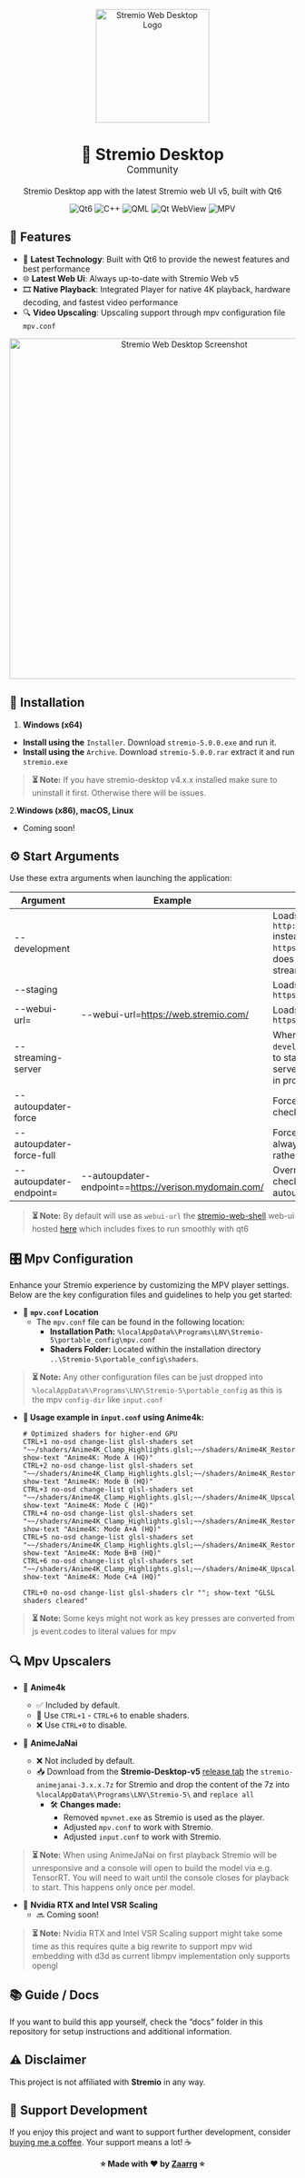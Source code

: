 <p align="center">
  <img src="https://www.stremio.com/website/stremio-logo-small.png" alt="Stremio Web Desktop Logo" width="200" />
</p>
<div align="center">
  <h1>🌌 Stremio Desktop<br/><span style="font-size: 0.6em; font-weight: normal;">Community</span></h1>
</div>

<p align="center">Stremio Desktop app with the latest Stremio web UI v5, built with Qt6</p>
<p align="center">
  <!-- Qt6 badge (official Qt logo and brand color) -->
  <img src="https://img.shields.io/badge/Qt6-41CD52?style=for-the-badge&logo=qt&logoColor=white" alt="Qt6" />
  <!-- C++ badge -->
  <img src="https://img.shields.io/badge/C++-00599C?style=for-the-badge&logo=c%2B%2B&logoColor=white" alt="C++" />
  <!-- QML badge (custom static badge, since there’s no official QML logo) -->
  <img src="https://img.shields.io/badge/QML-696969?style=for-the-badge&logo=qt&logoColor=white" alt="QML" />
  <!-- WebView badge -->
  <img src="https://img.shields.io/badge/WebView-FF6E40?style=for-the-badge&logo=web&logoColor=white" alt="Qt WebView" />
  <!-- MPV badge (custom static badge) -->
  <img src="https://img.shields.io/badge/MPV-663399?style=for-the-badge&logo=mpv&logoColor=white" alt="MPV" />
</p>

## 🌟 **Features**
- 🚀 **Latest Technology**: Built with Qt6 to provide the newest features and best performance
- 🌐 **Latest Web Ui**: Always up-to-date with Stremio Web v5
- 🎞️ **Native Playback**: Integrated Player for native 4K playback, hardware decoding, and fastest video performance
- 🔍 **Video Upscaling**:  Upscaling support through mpv configuration file ``mpv.conf``

<p align="center">
  <img src="https://i.imgur.com/xvM5lp8.png" alt="Stremio Web Desktop Screenshot" width="600" />
</p>

## 🔧 Installation

1. **Windows (x64)** 
- **Install using the** `Installer`. Download `stremio-5.0.0.exe` and run it.
- **Install using the** `Archive`. Download `stremio-5.0.0.rar` extract it and run `stremio.exe`

> **⏳ Note:** If you have stremio-desktop v4.x.x installed make sure to uninstall it first. Otherwise there will be issues.

2.**Windows (x86), macOS, Linux**
- Coming soon!

## ⚙️ **Start Arguments**
Use these extra arguments when launching the application:

| Argument            | Example                                               | Description                                                                                                     |
|---------------------|-------------------------------------------------------|-----------------------------------------------------------------------------------------------------------------|
| --development       |                                                       | Loads from `http://127.0.0.1:11470` instead of `https://app.strem.io` and does not force start streaming server |
| --staging           |                                                       | Loads web ui from `https://staging.strem.io`                                                                    |
| --webui-url=        | --webui-url=https://web.stremio.com/                  | Loads web ui from `https://web.stremio.com/`                                                                    |
| --streaming-server  |                                                       | When used with `development`, it would try to start a streaming server. Default behaviour in prod               |
| --autoupdater-force |                                                       | Forces Autoupdater to check for a new version                                                                   |
| --autoupdater-force-full           |                                                       | Forces Autoupdate to always do a `full-update` rather than `partial`                                            |
| --autoupdater-endpoint=           | --autoupdater-endpoint==https://verison.mydomain.com/ | Overrides default checking endpoint for the autoupdater                                                         |

> **⏳ Note:** By default will use as ``webui-url`` the [stremio-web-shell](https://github.com/Zaarrg/stremio-web-shell-fixes) web-ui hosted [here](https://zaarrg.github.io/stremio-web-shell-fixes/#/) which includes fixes to run smoothly with qt6

## 🎛️ **Mpv Configuration**

Enhance your Stremio experience by customizing the MPV player settings. Below are the key configuration files and guidelines to help you get started:

- 📁 **`mpv.conf` Location**
    - The ``mpv.conf`` file can be found in the following location:
        - **Installation Path:** ``%localAppData%\Programs\LNV\Stremio-5\portable_config\mpv.conf``
        - **Shaders Folder:** Located within the installation directory ``..\Stremio-5\portable_config\shaders``.

> **⏳ Note:** Any other configuration files can be just dropped into ``%localAppData%\Programs\LNV\Stremio-5\portable_config`` as this is the mpv ``config-dir`` like ``input.conf``

  - **🎹 Usage example in `input.conf` using Anime4k:**
    ```shell
    # Optimized shaders for higher-end GPU
    CTRL+1 no-osd change-list glsl-shaders set "~~/shaders/Anime4K_Clamp_Highlights.glsl;~~/shaders/Anime4K_Restore_CNN_VL.glsl;~~/shaders/Anime4K_Upscale_CNN_x2_VL.glsl;~~/shaders/Anime4K_AutoDownscalePre_x2.glsl;~~/shaders/Anime4K_AutoDownscalePre_x4.glsl;~~/shaders/Anime4K_Upscale_CNN_x2_M.glsl"; show-text "Anime4K: Mode A (HQ)"
    CTRL+2 no-osd change-list glsl-shaders set "~~/shaders/Anime4K_Clamp_Highlights.glsl;~~/shaders/Anime4K_Restore_CNN_Soft_VL.glsl;~~/shaders/Anime4K_Upscale_CNN_x2_VL.glsl;~~/shaders/Anime4K_AutoDownscalePre_x2.glsl;~~/shaders/Anime4K_AutoDownscalePre_x4.glsl;~~/shaders/Anime4K_Upscale_CNN_x2_M.glsl"; show-text "Anime4K: Mode B (HQ)"
    CTRL+3 no-osd change-list glsl-shaders set "~~/shaders/Anime4K_Clamp_Highlights.glsl;~~/shaders/Anime4K_Upscale_Denoise_CNN_x2_VL.glsl;~~/shaders/Anime4K_AutoDownscalePre_x2.glsl;~~/shaders/Anime4K_AutoDownscalePre_x4.glsl;~~/shaders/Anime4K_Upscale_CNN_x2_M.glsl"; show-text "Anime4K: Mode C (HQ)"
    CTRL+4 no-osd change-list glsl-shaders set "~~/shaders/Anime4K_Clamp_Highlights.glsl;~~/shaders/Anime4K_Restore_CNN_VL.glsl;~~/shaders/Anime4K_Upscale_CNN_x2_VL.glsl;~~/shaders/Anime4K_Restore_CNN_M.glsl;~~/shaders/Anime4K_AutoDownscalePre_x2.glsl;~~/shaders/Anime4K_AutoDownscalePre_x4.glsl;~~/shaders/Anime4K_Upscale_CNN_x2_M.glsl"; show-text "Anime4K: Mode A+A (HQ)"
    CTRL+5 no-osd change-list glsl-shaders set "~~/shaders/Anime4K_Clamp_Highlights.glsl;~~/shaders/Anime4K_Restore_CNN_Soft_VL.glsl;~~/shaders/Anime4K_Upscale_CNN_x2_VL.glsl;~~/shaders/Anime4K_AutoDownscalePre_x2.glsl;~~/shaders/Anime4K_AutoDownscalePre_x4.glsl;~~/shaders/Anime4K_Restore_CNN_Soft_M.glsl;~~/shaders/Anime4K_Upscale_CNN_x2_M.glsl"; show-text "Anime4K: Mode B+B (HQ)"
    CTRL+6 no-osd change-list glsl-shaders set "~~/shaders/Anime4K_Clamp_Highlights.glsl;~~/shaders/Anime4K_Upscale_Denoise_CNN_x2_VL.glsl;~~/shaders/Anime4K_AutoDownscalePre_x2.glsl;~~/shaders/Anime4K_AutoDownscalePre_x4.glsl;~~/shaders/Anime4K_Restore_CNN_M.glsl;~~/shaders/Anime4K_Upscale_CNN_x2_M.glsl"; show-text "Anime4K: Mode C+A (HQ)"
    
    CTRL+0 no-osd change-list glsl-shaders clr ""; show-text "GLSL shaders cleared"
    ```
> **⏳ Note:** Some keys might not work as key presses are converted from js event.codes to literal values for mpv

## 🔍 **Mpv Upscalers**

- 🎥 **Anime4k**
    - ✅ Included by default.
    - 🔢 Use `CTRL+1` - `CTRL+6` to enable shaders.
    - ❌ Use `CTRL+0` to disable.

- 🎨 **AnimeJaNai**
    - ❌ Not included by default.
    - 📥 Download from the **Stremio-Desktop-v5** [release tab](https://github.com/Zaarrg/stremio-desktop-v5) the `stremio-animejanai-3.x.x.7z` for Stremio and drop the content of the 7z into `%localAppData%\Programs\LNV\Stremio-5\` and `replace all`
        - 🛠️ **Changes made:**
            - Removed `mpvnet.exe` as Stremio is used as the player.
            - Adjusted `mpv.conf` to work with Stremio.
            - Adjusted `input.conf` to work with Stremio.

> **⏳ Note:** When using AnimeJaNai on first playback Stremio will be unresponsive and a console will open to build the model via e.g. TensorRT. You will need to wait until the console closes for playback to start. This happens only once per model.


- 🚀 **Nvidia RTX and Intel VSR Scaling**
    - 🔜 Coming soon!

> **⏳ Note:** Nvidia RTX and Intel VSR Scaling support might take some time as this requires quite a big rewrite to support mpv wid embedding with d3d as current libmpv implementation only supports opengl


## 📚 **Guide / Docs**
If you want to build this app yourself, check the “docs” folder in this repository for setup instructions and additional information.


## ⚠️ **Disclaimer**
This project is not affiliated with **Stremio** in any way.

## 🤝 **Support Development**
If you enjoy this project and want to support further development, consider [buying me a coffee](https://ko-fi.com/zaarrg). Your support means a lot! ☕

<p align="center">
  <strong>⭐ Made with ❤️ by <a href="https://github.com/Zaarrg">Zaarrg</a> ⭐</strong>
</p>